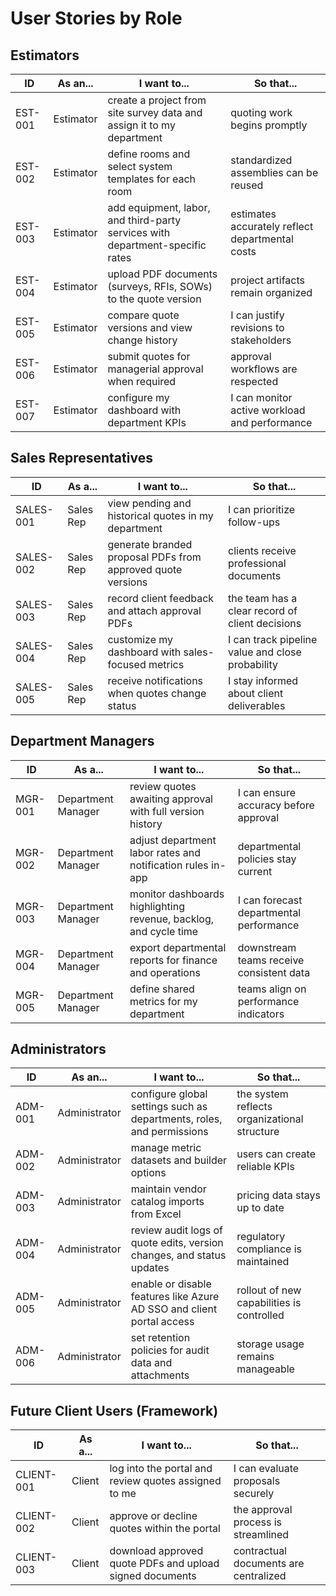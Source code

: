 # User Stories by Role

## Estimators
| ID | As an... | I want to... | So that... |
|----|----------|--------------|------------|
| EST-001 | Estimator | create a project from site survey data and assign it to my department | quoting work begins promptly |
| EST-002 | Estimator | define rooms and select system templates for each room | standardized assemblies can be reused |
| EST-003 | Estimator | add equipment, labor, and third-party services with department-specific rates | estimates accurately reflect departmental costs |
| EST-004 | Estimator | upload PDF documents (surveys, RFIs, SOWs) to the quote version | project artifacts remain organized |
| EST-005 | Estimator | compare quote versions and view change history | I can justify revisions to stakeholders |
| EST-006 | Estimator | submit quotes for managerial approval when required | approval workflows are respected |
| EST-007 | Estimator | configure my dashboard with department KPIs | I can monitor active workload and performance |

## Sales Representatives
| ID | As a... | I want to... | So that... |
|----|---------|--------------|------------|
| SALES-001 | Sales Rep | view pending and historical quotes in my department | I can prioritize follow-ups |
| SALES-002 | Sales Rep | generate branded proposal PDFs from approved quote versions | clients receive professional documents |
| SALES-003 | Sales Rep | record client feedback and attach approval PDFs | the team has a clear record of client decisions |
| SALES-004 | Sales Rep | customize my dashboard with sales-focused metrics | I can track pipeline value and close probability |
| SALES-005 | Sales Rep | receive notifications when quotes change status | I stay informed about client deliverables |

## Department Managers
| ID | As a... | I want to... | So that... |
|----|---------|--------------|------------|
| MGR-001 | Department Manager | review quotes awaiting approval with full version history | I can ensure accuracy before approval |
| MGR-002 | Department Manager | adjust department labor rates and notification rules in-app | departmental policies stay current |
| MGR-003 | Department Manager | monitor dashboards highlighting revenue, backlog, and cycle time | I can forecast departmental performance |
| MGR-004 | Department Manager | export departmental reports for finance and operations | downstream teams receive consistent data |
| MGR-005 | Department Manager | define shared metrics for my department | teams align on performance indicators |

## Administrators
| ID | As an... | I want to... | So that... |
|----|----------|--------------|------------|
| ADM-001 | Administrator | configure global settings such as departments, roles, and permissions | the system reflects organizational structure |
| ADM-002 | Administrator | manage metric datasets and builder options | users can create reliable KPIs |
| ADM-003 | Administrator | maintain vendor catalog imports from Excel | pricing data stays up to date |
| ADM-004 | Administrator | review audit logs of quote edits, version changes, and status updates | regulatory compliance is maintained |
| ADM-005 | Administrator | enable or disable features like Azure AD SSO and client portal access | rollout of new capabilities is controlled |
| ADM-006 | Administrator | set retention policies for audit data and attachments | storage usage remains manageable |

## Future Client Users (Framework)
| ID | As a... | I want to... | So that... |
|----|---------|--------------|------------|
| CLIENT-001 | Client | log into the portal and review quotes assigned to me | I can evaluate proposals securely |
| CLIENT-002 | Client | approve or decline quotes within the portal | the approval process is streamlined |
| CLIENT-003 | Client | download approved quote PDFs and upload signed documents | contractual documents are centralized |

